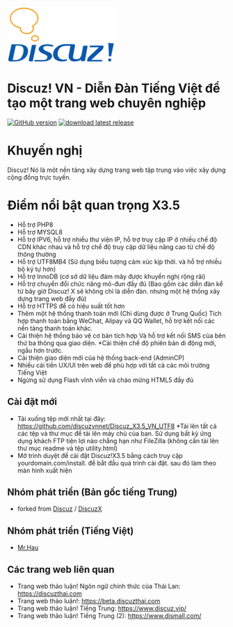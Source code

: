 [<img src="https://raw.githubusercontent.com/discuzvnnet/Discuz_X3.5_VN_UTF8/main/upload/static/image/common/logo.svg" width="250"/>](logo.svg)

# Discuz! VN - Diễn Đàn Tiếng Việt để tạo một trang web chuyên nghiệp

[![GitHub version](https://img.shields.io/github/v/release/jaideejung007/discuzth.svg)](https://github.com/discuzvnnet/Discuz_X3.5_VN_UTF8)
[![download latest release](https://img.shields.io/badge/Discuz!%20X3.5-Download-success.svg)](https://github.com/jaideejung007/discuzth/releases/latest)

# Khuyến nghị #
Discuz! Nó là một nền tảng xây dựng trang web tập trung vào việc xây dựng cộng đồng trực tuyến.

# Điểm nổi bật quan trọng X3.5 #
* Hỗ trợ PHP8
* Hỗ trợ MYSQL8
* Hỗ trợ IPV6, hỗ trợ nhiều thư viện IP, hỗ trợ truy cập IP ở nhiều chế độ CDN khác nhau và hỗ trợ chế độ truy cập dữ liệu nâng cao từ chế độ thông thường
* Hỗ trợ UTF8MB4 (Sử dụng biểu tượng cảm xúc kịp thời. và hỗ trợ nhiều bộ ký tự hơn)
* Hỗ trợ InnoDB (cơ sở dữ liệu đám mây được khuyến nghị rộng rãi)
* Hỗ trợ chuyển đổi chức năng mô-đun đầy đủ (Bao gồm các diễn đàn kể từ bây giờ Discuz! X sẽ không chỉ là diễn đàn. nhưng một hệ thống xây dựng trang web đầy đủ)
* Hỗ trợ HTTPS để có hiệu suất tốt hơn
* Thêm một hệ thống thanh toán mới (Chỉ dùng được ở Trung Quốc) Tích hợp thanh toán bằng WeChat, Alipay và QQ Wallet, hỗ trợ kết nối các nền tảng thanh toán khác.
* Cải thiện hệ thống bảo vệ cơ bản tích hợp Và hỗ trợ kết nối SMS của bên thứ ba thông qua giao diện.
*Cải thiện chế độ phiên bản di động mới, ngầu hơn trước.
* Cải thiện giao diện mới của hệ thống back-end (AdminCP)
* Nhiều cải tiến UX/UI trên web để phù hợp với tất cả các môi trường Tiếng Việt
* Ngừng sử dụng Flash vĩnh viễn và chào mừng HTML5 đầy đủ

## Cài đặt mới
* Tải xuống tệp mới nhất tại đây: https://github.com/discuzvnnet/Discuz_X3.5_VN_UTF8
*Tải lên tất cả các tệp và thư mục để tải lên máy chủ của bạn. Sử dụng bất kỳ ứng dụng khách FTP tiện lợi nào chẳng hạn như FileZilla (không cần tải lên thư mục readme và tệp utility.html)
* Mở trình duyệt để cài đặt Discuz!X3.5 bằng cách truy cập yourdomain.com/install. để bắt đầu quá trình cài đặt. sau đó làm theo màn hình xuất hiện

## Nhóm phát triển (Bản gốc tiếng Trung)
* forked from [Discuz](https://gitee.com/Discuz) / [DiscuzX](https://gitee.com/Discuz/DiscuzX) 

## Nhóm phát triển (Tiếng Việt)
* [Mr.Hau](https://github.com/discuzvnnet/Discuz_X3.5_VN_UTF8)

## Các trang web liên quan
* Trang web thảo luận! Ngôn ngữ chính thức của Thái Lan: https://discuzthai.com
* Trang web thảo luận!: https://beta.discuzthai.com
* Trang web thảo luận! Tiếng Trung: https://www.discuz.vip/
* Trang web thảo luận! Tiếng Trung (2): https://www.dismall.com/
